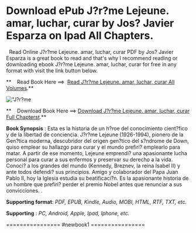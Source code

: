  **Download ePub J?r?me Lejeune. amar, luchar, curar by Jos? Javier Esparza on Ipad All Chapters.**
==================================================================================================

  Read Online J?r?me Lejeune. amar, luchar, curar PDF by Jos? Javier Esparza is a great book to read and that's why I recommend reading or downloading ebook J?r?me Lejeune. amar, luchar, curar for free in any format with visit the link button below.

**    Read Book Here ==>  [Read J?r?me Lejeune. amar, luchar, curar All Volumes](https://newbookintheword.blogspot.com/id/841557083X).**

![\"J?r?me](\"https://i.gr-assets.com/images/S/compressed.photo.goodreads.com/books/1575309993l/49077803.jpg\")

**    Download Book Here ==> [Download J?r?me Lejeune. amar, luchar, curar Full Chapterst](https://newbookintheword.blogspot.com/id/841557083X).**

**Book Synopsis** : Esta es la historia de un h?roe del conocimiento cient?fico y de la libertad de conciencia. J?r?me Lejeune (1926-1994), pionero de la Gen?tica moderna, descubridor del origen gen?tico del s?ndrome de Down, quiso emplear su hallazgo para curar y el mundo prefiri? emplearlo para matar. A partir de ese momento, Lejeune emprendi? una apasionante lucha personal para curar a sus enfermos y preservar su derecho a la vida. Conoci? a los grandes del mundo (Kennedy, Breznev, la reina Isabel II) y ante todos defendi? sus principios. Amigo y colaborador del Papa Juan Pablo II, hoy la Iglesia estudia su beatificaci?n. Es la apasionante historia de un hombre que prefiri? perder el premio Nobel antes que renunciar a sus convicciones. .

**Supporting format**: _PDF, EPUB, Kindle, Audio, MOBI, HTML, RTF, TXT, etc._

**Supporting** : _PC, Android, Apple, Ipad, Iphone, etc._

================ #newbook1 ================